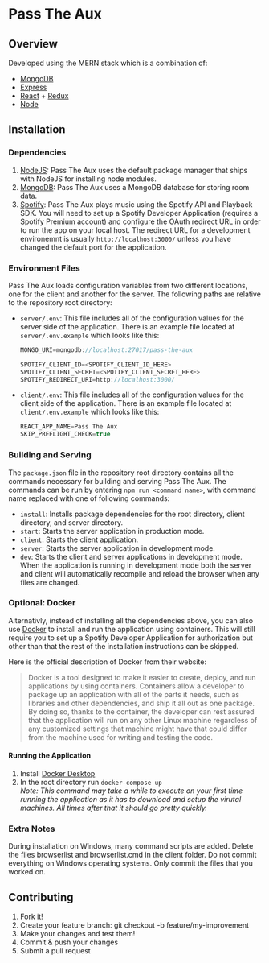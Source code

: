 # Pass The Aux

## Overview

Developed using the MERN stack which is a combination of:  
- [MongoDB](https://www.mongodb.com/)
- [Express](https://expressjs.com/)
- [React](https://reactjs.org/) + [Redux](https://redux.js.org/)
- [Node](https://nodejs.org/en/)

## Installation

### Dependencies
1. [NodeJS](https://nodejs.org/en/): Pass The Aux uses the default package manager that ships with NodeJS for installing node modules.
2. [MongoDB](https://www.mongodb.com/): Pass The Aux uses a MongoDB database for storing room data.
3. [Spotify](https://developer.spotify.com/): Pass The Aux plays music using the Spotify API and Playback SDK. You will need to set up a Spotify Developer Application (requires a Spotify Premium account) and configure the OAuth redirect URL in order to run the app on your local host. The redirect URL for a development environemnt is usually `http://localhost:3000/` unless you have changed the default port for the application.

### Environment Files
Pass The Aux loads configuration variables from two different locations, one for the client and another for the server. The following paths are relative to the repository root directory:

- `server/.env`: This file includes all of the configuration values for the server side of the application. There is an example file located at `server/.env.example` which looks like this:

  ```js
  MONGO_URI=mongodb://localhost:27017/pass-the-aux

  SPOTIFY_CLIENT_ID=<SPOTIFY_CLIENT_ID_HERE>
  SPOTIFY_CLIENT_SECRET=<SPOTIFY_CLIENT_SECRET_HERE>
  SPOTIFY_REDIRECT_URI=http://localhost:3000/
  ```

- `client/.env`: This file includes all of the configuration values for the client side of the application. There is an example file located at `client/.env.example` which looks like this:

  ```js
  REACT_APP_NAME=Pass The Aux
  SKIP_PREFLIGHT_CHECK=true
  ```

### Building and Serving
The `package.json` file in the repository root directory contains all the commands necessary for building and serving Pass The Aux. The commands can be run by entering `npm run <command name>`, with command name replaced with one of following commands:

- `install`: Installs package dependencies for the root directory, client directory, and server directory.
- `start`: Starts the server application in production mode.
- `client`: Starts the client application.
- `server`: Starts the server application in development mode.
- `dev`: Starts the client and server applications in development mode. When the application is running in development mode both the server and client will automatically recompile and reload the browser when any files are changed.

### Optional: Docker
Alternativly, instead of installing all the dependencies above, you can also use [Docker](https://www.docker.com/) to install and run the application using containers. This will still require you to set up a Spotify Developer Application for authorization but other than that the rest of the installation instructions can be skipped. 

Here is the official description of Docker from their website:
> Docker is a tool designed to make it easier to create, deploy, and run applications by using containers. Containers allow a developer to package up an application with all of the parts it needs, such as libraries and other dependencies, and ship it all out as one package. By doing so, thanks to the container, the developer can rest assured that the application will run on any other Linux machine regardless of any customized settings that machine might have that could differ from the machine used for writing and testing the code.

#### Running the Application
1. Install [Docker Desktop](https://www.docker.com/products/docker-desktop)
2. In the root directory run `docker-compose up`  
   _Note: This command may take a while to execute on your first time running the application as it has to download and setup the virutal machines. All times after that it should go pretty quickly._

### Extra Notes
During installation on Windows, many command scripts are added. Delete the files browserlist and browserlist.cmd in the client folder. Do not commit everything on Windows operating systems. Only commit the files that you worked on.

## Contributing
1. Fork it!
2. Create your feature branch: git checkout -b feature/my-improvement
3. Make your changes and test them!
4. Commit & push your changes
5. Submit a pull request
